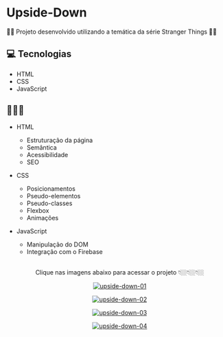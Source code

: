 # Upside-Down

👹👹 Projeto desenvolvido utilizando a temática da série Stranger Things 👹👹

## 💻 Tecnologias
- HTML
- CSS
- JavaScript

## 👨🏼‍💻
- HTML
    - Estruturação da página 
    - Semântica
    - Acessibilidade
    - SEO
- CSS
    - Posicionamentos
    - Pseudo-elementos
    - Pseudo-classes
    - Flexbox
    - Animações 
- JavaScript
    - Manipulação do DOM
    - Integração com o Firebase
    
    </br>
    
    <p align="center">
    Clique nas imagens abaixo para acessar o projeto 👇🏼👇🏼👇🏼
    </p>
    
    <p align="center">
    <a href="https://bruno-ramos-dev.github.io/Upside-Down/"><img src="https://i.ibb.co/cvmsS8R/upside-down-01.jpg" alt="upside-down-01" border="0"></a>
    </p>
    
    <p align="center">
    <a href="https://bruno-ramos-dev.github.io/Upside-Down/"><img src="https://i.ibb.co/DRssWVt/upside-down-02.jpg" alt="upside-down-02" border="0"></a><br /></a>
    </p>
    
    <p align="center">
    <a href="https://bruno-ramos-dev.github.io/Upside-Down/"><img src="https://i.ibb.co/hFcKkDX/upside-down-03.jpg" alt="upside-down-03" border="0"></a>
    </p>
    
    <p align="center">
    <a href="https://bruno-ramos-dev.github.io/Upside-Down/"><img src="https://i.ibb.co/Vt5wSJ1/upside-down-04.jpg" alt="upside-down-04" border="0"></a>
    </p>
